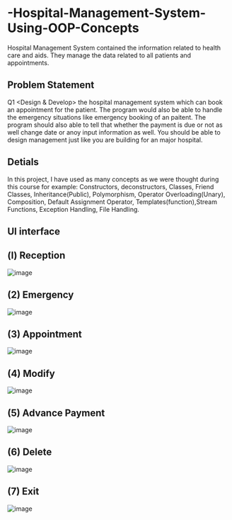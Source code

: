 # -Hospital-Management-System-Using-OOP-Concepts
Hospital Management System contained the information related to health care and aids. They manage the data related to all patients and appointments.



## Problem Statement
Q1 <Design & Develop> the hospital management system which can book an appointment for the patient. The program would also be able to handle the emergency situations like emergency booking of an paitent. The program should also able to tell that whether the payment is due or not as well change date or anoy input information as well. You should be able to design management just like you are building for an major hospital.




## Detials

In this project, I have used as many concepts as we were thought during this course for example: Constructors, deconstructors, Classes, Friend Classes, Inheritance(Public), Polymorphism, Operator Overloading(Unary), Composition, Default Assignment Operator, Templates(function),Stream Functions, Exception Handling, File Handling.




## UI interface


## (l) Reception 


![image](https://user-images.githubusercontent.com/55827307/215057844-00a2cb53-fea8-4281-8476-cded31e2691b.png)





## (2) Emergency


![image](https://user-images.githubusercontent.com/55827307/215057430-3c1eb0c6-7047-4665-81c4-1859f1de5c4e.png)




## (3) Appointment



![image](https://user-images.githubusercontent.com/55827307/215057466-8c3d1c10-a8cb-4365-b671-bc02937abc7f.png)




## (4) Modify


![image](https://user-images.githubusercontent.com/55827307/215057498-f72d5281-74b9-4c0a-ab02-23737697485b.png)




## (5) Advance Payment



![image](https://user-images.githubusercontent.com/55827307/215057554-31725595-fafe-42a9-afb9-78c534a5fb44.png)





## (6) Delete



![image](https://user-images.githubusercontent.com/55827307/215057599-337ac5db-c676-4cc6-afc9-e389d78a7068.png)




## (7) Exit



![image](https://user-images.githubusercontent.com/55827307/215057628-4fb4f9f6-6c80-49d7-9ad9-a7f5c1dcb1b0.png)



